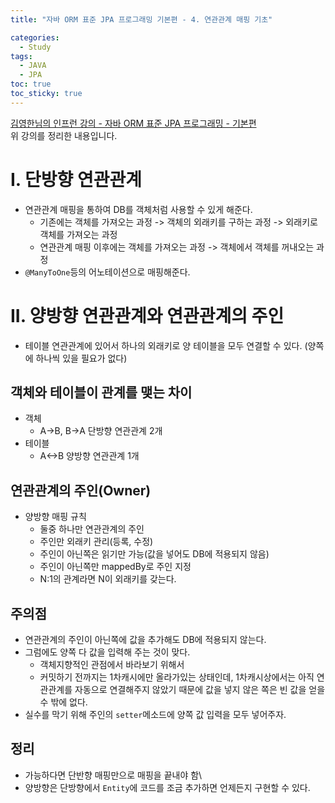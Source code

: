 ```yaml
---
title: "자바 ORM 표준 JPA 프로그래밍 기본편 - 4. 연관관계 매핑 기초"

categories:
  - Study
tags:
  - JAVA
  - JPA
toc: true
toc_sticky: true
---
```


[김영한님의 인프런 강의 - 자바 ORM 표준 JPA 프로그래밍 - 기본편](https://inf.run/VP3b)  
위 강의를 정리한 내용입니다.

# I. 단방향 연관관계

- 연관관계 매핑을 통하여 DB를 객체처럼 사용할 수 있게 해준다.
  - 기존에는 객체를 가져오는 과정 -> 객체의 외래키를 구하는 과정 -> 외래키로 객체를 가져오는 과정
  - 연관관계 매핑 이후에는 객체를 가져오는 과정 -> 객체에서 객체를 꺼내오는 과정
- `@ManyToOne`등의 어노테이션으로 매핑해준다.

# II. 양방향 연관관계와 연관관계의 주인

- 테이블 연관관계에 있어서 하나의 외래키로 양 테이블을 모두 연결할 수 있다. (양쪽에 하나씩 있을 필요가 없다)

## 객체와 테이블이 관계를 맺는 차이
- 객체
  - A->B, B->A 단방향 연관관계 2개
- 테이블
  - A<->B 양방향 연관관계 1개

## 연관관계의 주인(Owner)
- 양방향 매핑 규칙
  - 둘중 하나만 연관관계의 주인
  - 주인만 외래키 관리(등록, 수정)
  - 주인이 아닌쪽은 읽기만 가능(값을 넣어도 DB에 적용되지 않음)
  - 주인이 아닌쪽만 mappedBy로 주인 지정
  - N:1의 관계라면 N이 외래키를 갖는다.

## 주의점
- 연관관계의 주인이 아닌쪽에 값을 추가해도 DB에 적용되지 않는다.
- 그럼에도 양쪽 다 값을 입력해 주는 것이 맞다.
  - 객체지향적인 관점에서 바라보기 위해서
  - 커밋하기 전까지는 1차캐시에만 올라가있는 상태인데, 1차캐시상에서는 아직 연관관계를 자동으로 연결해주지 않았기 때문에 값을 넣지 않은 쪽은 빈 값을 얻을 수 밖에 없다.
- 실수를 막기 위해 주인의 `setter`메소드에 양쪽 값 입력을 모두 넣어주자.

## 정리
- 가능하다면 단반향 매핑만으로 매핑을 끝내야 함\
- 양방향은 단방향에서 `Entity`에 코드를 조금 추가하면 언제든지 구현할 수 있다.